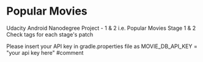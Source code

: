 # Popular Movies

Udacity Android Nanodegree Project - 1 & 2 i.e. Popular Movies Stage 1 & 2
Check tags for each stage's patch

Please insert your API key in gradle.properties file as
MOVIE_DB_API_KEY = "your api key here"
#comment
